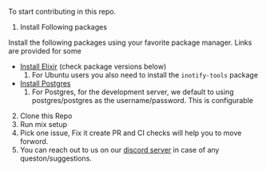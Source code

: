 To start contributing in this repo. 

1. Install Following packages

Install the following packages using your favorite package manager. Links are provided for some

  * [Install Elixir](https://elixir-lang.org/install.html#distributions) (check package versions below)
    1. For Ubuntu users you also need to install the `inotify-tools` package
  * [Install Postgres](https://www.postgresql.org/download/)
    1. For Postgres, for the development server, we default to using postgres/postgres as the username/password. This is configurable
    
 2. Clone this Repo
 3. Run mix setup
 4. Pick one issue,  Fix it create PR and CI checks will help you to move forword. 
 5. You can reach out to us on our [discord server](https://discord.gg/9dyTc6Zm) in case of any queston/suggestions. 

